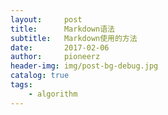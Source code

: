 ```yaml
---
layout:     post
title:      Markdown语法
subtitle:   Markdown使用的方法
date:       2017-02-06
author:     pioneerz
header-img: img/post-bg-debug.jpg
catalog: true
tags:
    - algorithm
---
```

